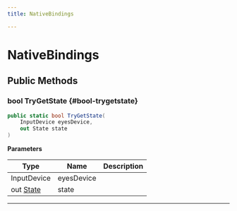 ```yaml
---
title: NativeBindings

---
```


# NativeBindings










## Public Methods

### bool TryGetState {#bool-trygetstate}

```csharp
public static bool TryGetState(
    InputDevice eyesDevice,
    out State state
)
```


**Parameters**

| Type | Name  | Description  | 
|--|--|--|
| InputDevice |eyesDevice||
| out [State](/unity-api/api/UnityEngine.XR.MagicLeap/InputSubsystem/Extensions/MLEyes/UnityEngine.XR.MagicLeap.InputSubsystem.Extensions.MLEyes.State.md) |state||






-----------

